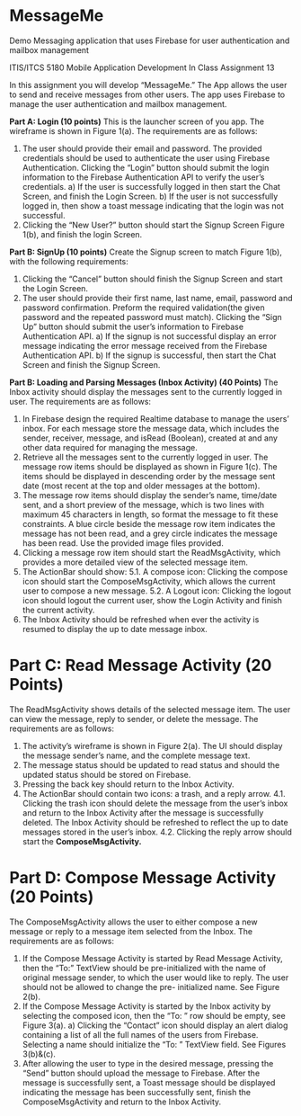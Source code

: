# MessageMe
Demo Messaging application that uses Firebase for user authentication and mailbox management 

ITIS/ITCS 5180 Mobile Application Development
In Class Assignment 13

In this assignment you will develop “MessageMe.” The App allows the user to send and
receive messages from other users. The app uses Firebase to manage the user
authentication and mailbox management.

**Part A: Login (10 points)**
This is the launcher screen of you app. The wireframe is shown in Figure 1(a). The
requirements are as follows:

1. The user should provide their email and password. The provided credentials should
    be used to authenticate the user using Firebase Authentication. Clicking the “Login”
    button should submit the login information to the Firebase Authentication API to
    verify the user’s credentials.
a) If the user is successfully logged in then start the Chat Screen, and finish the
Login Screen.
b) If the user is not successfully logged in, then show a toast message indicating
that the login was not successful.
2. Clicking the “New User?” button should start the Signup Screen Figure 1(b), and
    finish the login Screen.

**Part B: SignUp (10 points)**
Create the Signup screen to match Figure 1(b), with the following requirements:

1. Clicking the “Cancel” button should finish the Signup Screen and start the Login
    Screen.
2. The user should provide their first name, last name, email, password and password
    confirmation. Preform the required validation(the given password and the repeated
    password must match). Clicking the “Sign Up” button should submit the user’s
    information to Firebase Authentication API.
a) If the signup is not successful display an error message indicating the error
message received from the Firebase Authentication API.
b) If the signup is successful, then start the Chat Screen and finish the Signup
Screen.

**Part B: Loading and Parsing Messages (Inbox Activity) (40 Points)**
The Inbox activity should display the messages sent to the currently logged in
user. The requirements are as follows:

1. In Firebase design the required Realtime database to manage the users’
    inbox. For each message store the message data, which includes the sender,
    receiver, message, and isRead (Boolean), created at and any other data
    required for managing the message.
2. Retrieve all the messages sent to the currently logged in user. The message
    row items should be displayed as shown in Figure 1(c). The items should be
    displayed in descending order by the message sent date (most recent at the
    top and older messages at the bottom).
3. The message row items should display the sender’s name, time/date sent,
    and a short preview of the message, which is two lines with maximum 45
    characters in length, so format the message to fit these constraints. A blue
    circle beside the message row item indicates the message has not been read,
    and a grey circle indicates the message has been read. Use the provided
    image files provided.
4. Clicking a message row item should start the ReadMsgActivity, which
    provides a more detailed view of the selected message item.
5. The ActionBar should show:
    5.1. A compose icon: Clicking the compose icon should start the
       ComposeMsgActivity, which allows the current user to compose a new
       message.
    5.2. A Logout icon: Clicking the logout icon should logout the current user,
       show the Login Activity and finish the current activity.
6. The Inbox Activity should be refreshed when ever the activity is resumed to
    display the up to date message inbox.

# Part C: Read Message Activity (20 Points)

The ReadMsgActivity shows details of the selected message item. The user can view
the message, reply to sender, or delete the message. The requirements are as follows:

1. The activity’s wireframe is shown in Figure 2(a). The UI should display the message
    sender’s name, and the complete message text.
2. The message status should be updated to read status and should the updated
    status should be stored on Firebase.
3. Pressing the back key should return to the Inbox Activity.
4. The ActionBar should contain two icons: a trash, and a reply arrow.
    4.1. Clicking the trash icon should delete the message from the user’s inbox and
       return to the Inbox Activity after the message is successfully deleted. The
       Inbox Activity should be refreshed to reflect the up to date messages stored in
       the user’s inbox.
    4.2. Clicking the reply arrow should start the **ComposeMsgActivity.**


# Part D: Compose Message Activity (20 Points)

The ComposeMsgActivity allows the user to either compose a new message or reply to
a message item selected from the Inbox. The requirements are as follows:

1. If the Compose Message Activity is started by Read Message Activity, then the “To:”
    TextView should be pre-initialized with the name of original message sender, to
    which the user would like to reply. The user should not be allowed to change the pre-
    initialized name. See Figure 2(b).
2. If the Compose Message Activity is started by the Inbox activity by selecting the
    composed icon, then the “To: ” row should be empty, see Figure 3(a).
    a) Clicking the “Contact” icon should display an alert dialog containing a list of all
       the full names of the users from Firebase. Selecting a name should initialize the
       “To: ” TextView field. See Figures 3(b)&(c).
3. After allowing the user to type in the desired message, pressing the “Send” button
    should upload the message to Firebase. After the message is successfully sent, a
    Toast message should be displayed indicating the message has been successfully
    sent, finish the ComposeMsgActivity and return to the Inbox Activity.


